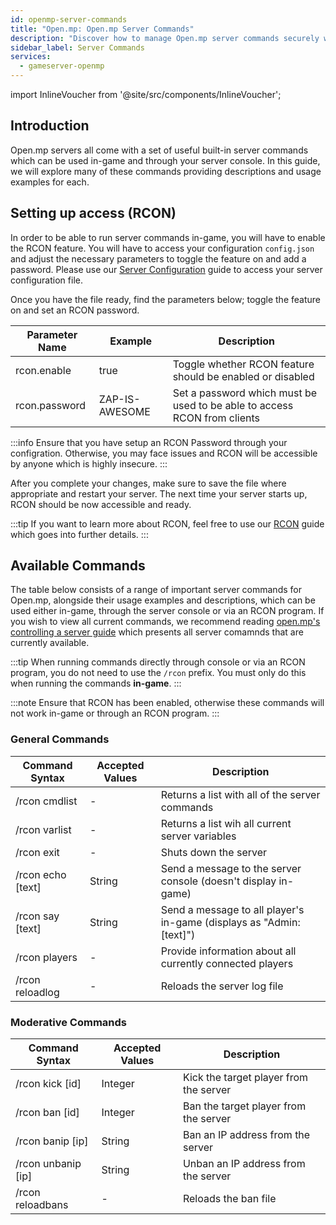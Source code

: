 ```yaml
---
id: openmp-server-commands
title: "Open.mp: Open.mp Server Commands"
description: "Discover how to manage Open.mp server commands securely with RCON access and improve your server control → Learn more now"
sidebar_label: Server Commands
services:
  - gameserver-openmp
---
```


import InlineVoucher from '@site/src/components/InlineVoucher';

## Introduction

Open.mp servers all come with a set of useful built-in server commands which can be used in-game and through your server console. In this guide, we will explore many of these commands providing descriptions and usage examples for each.

<InlineVoucher />

## Setting up access (RCON)

In order to be able to run server commands in-game, you will have to enable the RCON feature. You will have to access your configuration `config.json` and adjust the necessary parameters to toggle the feature on and add a password. Please use our [Server Configuration](openmp-configuration.md) guide to access your server configuration file.

Once you have the file ready, find the parameters below; toggle the feature on and set an RCON password.

| Parameter Name                 | Example                                 | Description                                                                                     |
| ------------------------------ | --------------------------------------- | ----------------------------------------------------------------------------------------------- | 
| rcon.enable                    | true                                    | Toggle whether RCON feature should be enabled or disabled                                       |
| rcon.password                  | ZAP-IS-AWESOME                          | Set a password which must be used to be able to access RCON from clients                        |

:::info
Ensure that you have setup an RCON Password through your configration. Otherwise, you may face issues and RCON will be accessible by anyone which is highly insecure.
:::

After you complete your changes, make sure to save the file where appropriate and restart your server. The next time your server starts up, RCON should be now accessible and ready.

:::tip
If you want to learn more about RCON, feel free to use our [RCON](openmp-rcon.md) guide which goes into further details.
:::

## Available Commands

The table below consists of a range of important server commands for Open.mp, alongside their usage examples and descriptions, which can be used either in-game, through the server console or via an RCON program. If you wish to view all current commands, we recommend reading [open.mp's controlling a server guide](https://www.open.mp/docs/server/ControllingServer) which presents all server comamnds that are currently available.

:::tip
When running commands directly through console or via an RCON program, you do not need to use the `/rcon` prefix. You must only do this when running the commands **in-game**.
:::

:::note
Ensure that RCON has been enabled, otherwise these commands will not work in-game or through an RCON program.
:::

### General Commands

| Command Syntax                 | Accepted Values  | Description                                                          | 
| ------------------------------ | ---------------- | -------------------------------------------------------------------- | 
| /rcon cmdlist                  | -                | Returns a list with all of the server commands                       | 
| /rcon varlist                  | -                | Returns a list wih all current server variables                      | 
| /rcon exit                     | -                | Shuts down the server                                                | 
| /rcon echo [text]              | String           | Send a message to the server console (doesn't display in-game)       | 
| /rcon say [text]               | String           | Send a message to all player's in-game (displays as "Admin: [text]") | 
| /rcon players                  | -                | Provide information about all currently connected players            |
| /rcon reloadlog                | -                | Reloads the server log file                                          |

### Moderative Commands

| Command Syntax                 | Accepted Values  | Description                                                          | 
| ------------------------------ | ---------------- | -------------------------------------------------------------------- | 
| /rcon kick [id]                | Integer          | Kick the target player from the server                               | 
| /rcon ban [id]                 | Integer          | Ban the target player from the server                                | 
| /rcon banip [ip]               | String           | Ban an IP address from the server                                    | 
| /rcon unbanip [ip]             | String           | Unban an IP address from the server                                  | 
| /rcon reloadbans               | -                | Reloads the ban file                                                 |

<InlineVoucher />
